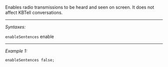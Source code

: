 Enables radio transmissions to be heard and seen on screen. It does not affect KBTell conversations.


---
*Syntaxes:*

`enableSentences` enable

---
*Example 1:*

```sqf
enableSentences false;
```